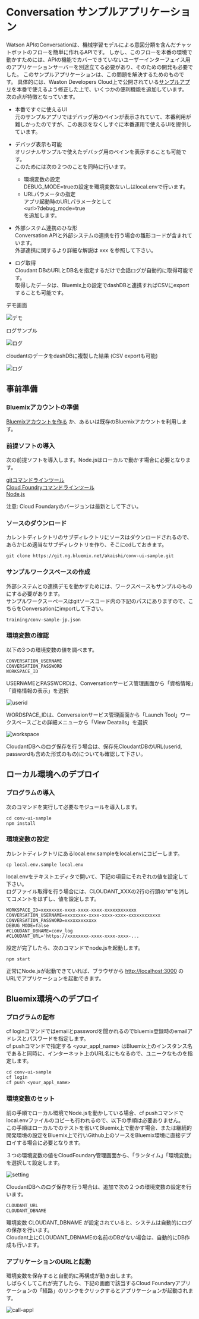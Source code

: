 # Conversation サンプルアプリケーション
Watson APIのConversationは、機械学習モデルによる意図分類を含んだチャットボットのフローを簡単に作れるAPIです。
しかし、このフローを本番の環境で動かすためには、APIの機能でカバーできていないユーザーインターフェイス用のアプリケーションサーバーを別途立てる必要があり、そのための開発も必要でした。
このサンプルアプリケーションは、この問題を解決するためのものです。
具体的には、Waston Developers Cloud上で公開されている[サンプルアプリ][conv_simple]を本番で使えるよう修正した上で、いくつかの便利機能を追加しています。  
次の点が特徴となっています。  
  
- 本番ですぐに使えるUI  
元のサンプルアプリではデバッグ用のペインが表示されていて、本番利用が難しかったのですが、この表示をなくしすぐに本番運用で使えるUIを提供しています。   

- デバッグ表示も可能  
オリジナルサンプルで使えたデバッグ用のペインを表示することも可能です。  
このためには次の２つのことを同時に行います。
  - 環境変数の設定  
    DEBUG_MODE=trueの設定を環境変数ないしはlocal.envで行います。
  - URLパラメータの指定  
    アプリ起動時のURLパラメータとして  
    \<url\>?debug\_mode=true  
   を追加します。
   
- 外部システム連携のひな形  
Conversation APIと外部システムの連携を行う場合の雛形コードが含まれています。  
外部連携に関するより詳細な解説は xxx を参照して下さい。

- ログ取得  
Cloudant DBのURLとDB名を指定するだけで会話ログが自動的に取得可能です。  
取得したデータは、Bluemix上の設定でdashDBと連携すればCSVにexportすることも可能です。


デモ画面  
  
![デモ](readme_images/conv-demo.gif)
  
ログサンプル  
  
![ログ](readme_images/conv-log.png)  

cloudantのデータをdashDBに複製した結果 (CSV exportも可能)  

![ログ](readme_images/dashDB.png)  
  
  
## 事前準備

### Bluemixアカウントの準備
   [Bluemixアカウントを作る][sign_up] か、あるいは既存のBluemixアカウントを利用します。
 
### 前提ソフトの導入
 次の前提ソフトを導入します。Node.jsはローカルで動かす場合に必要となります。 
   
  [gitコマンドラインツール][git]   
  [Cloud Foundryコマンドラインツール][cloud_foundry]  
  [Node.js][node_js] 

  注意: Cloud Foundaryのバージョンは最新として下さい。

### ソースのダウンロード
カレントディレクトリのサブディレクトリにソースはダウンロードされるので、あらかじめ適当なサブディレクトリを作り、そこにcdしておきます。

```
git clone https://git.ng.bluemix.net/akaishi/conv-ui-sample.git
```

### サンプルワークスペースの作成
外部システムとの連携デモを動かすためには、ワークスペースもサンプルのものにする必要があります。  
サンプルワークスーペースはgitソースコード内の下記のパスにありますので、こちらをConversationにimportして下さい。

```
training/conv-sample-jp.json
```

### 環境変数の確認
以下の3つの環境変数の値を調べます。

```  
CONVERSATION_USERNAME  
CONVERSATION_PASSWORD  
WORKSPACE_ID  
```  
  
USERNAMEとPASSWORDは、Conversationサービス管理画面から「資格情報」「資格情報の表示」を選択  
  
  
![userid](readme_images/conv-userid.png)  
  
  
WORDSPACE_IDは、Conversaionサービス管理画面から「Launch Tool」ワークスペースごとの詳細メニューから「View Deatails」を選択  
  
  
![workspace](readme_images/conv-workspaceid.png)  

    
CloudantDBへのログ保存を行う場合は、保存先CloudantDBのURL(userid, passwordも含めた形式のもの)についても確認して下さい。
  

## ローカル環境へのデプロイ

### プログラムの導入

次のコマンドを実行して必要なモジュールを導入します。

```
cd conv-ui-sample
npm install
```

### 環境変数の設定

カレントディレクトリにあるlocal.env.sampleをlocal.envにコピーします。  
  
```
cp local.env.sample local.env
```
  
local.envをテキストエディタで開いて、下記の項目にそれぞれの値を設定して下さい。  
ログファイル取得を行う場合には、CLOUDANT_XXXの2行の行頭の"#"を消してコメントをはずし、値を設定します。  

```          
WORKSPACE_ID=xxxxxxxx-xxxx-xxxx-xxxx-xxxxxxxxxxxx
CONVERSATION_USERNAME=xxxxxxxx-xxxx-xxxx-xxxx-xxxxxxxxxxxx
CONVERSATION_PASSWORD=xxxxxxxxxxxx
DEBUG_MODE=false
#CLOUDANT_DBNAME=conv_log
#CLOUDANT_URL='https://xxxxxxxx-xxxx-xxxx-xxxx-...
```    
      
設定が完了したら、次のコマンドでnode.jsを起動します。
  
```
npm start
```

正常にNode.jsが起動できていれば、ブラウザから [http://localhost:3000][local_url] のURLでアプリケーションを起動できます。
  
## Bluemix環境へのデプロイ

### プログラムの配布

cf loginコマンドではemailとpasswordを聞かれるのでbluemix登録時のemailアドレスとパスワードを指定します。   
cf pushコマンドで指定する \<your\_appl\_name\> はBluemix上のインスタンス名であると同時に、インターネット上のURL名にもなるので、ユニークなものを指定します。  

```
cd conv-ui-sample
cf login
cf push <your_appl_name>
```
  
### 環境変数のセット
前の手順でローカル環境でNode.jsを動かしている場合、cf pushコマンドでlocal.envファイルのコピーも行われるので、以下の手順は必要ありません。  
この手順はローカルでのテストを省いてBluemix上で動かす場合、または継続的開発環境の設定をBluemix上で行いGithub上のソースをBluemix環境に直接デプロイする場合に必要となります。 
  
３つの環境変数の値をCloudFoundary管理画面から、「ランタイム」「環境変数」を選択して設定します。  
  
    
![setting](readme_images/env-settings.png)  
  
  
CloudantDBへのログ保存を行う場合は、追加で次の２つの環境変数の設定を行います。

```
CLOUDANT_URL  
CLOUDANT_DBNAME  
```
    
環境変数 CLOUDANT\_DBNAME が設定されていると、システムは自動的にログの保存を行います。  
Cloudant上にCLOUDANT\_DBNAMEの名前のDBがない場合は、自動的にDB作成も行います。   

### アプリケーションのURLと起動
環境変数を保存すると自動的に再構成が動き出します。  
しばらくしてこれが完了したら、下記の画面で該当するCloud Foundaryアプリケーションの「経路」のリンクをクリックするとアプリケーションが起動されます。  
  
![call-appl](readme_images/call-appl.png)
  
[conv_simple]: https://github.com/watson-developer-cloud/conversation-simple  
[node_js]: https://nodejs.org/#download
[cloud_foundry]: https://github.com/cloudfoundry/cli#downloads
[git]: https://git-scm.com/downloads
[npm_link]: https://www.npmjs.com/
[sign_up]: https://bluemix.net/registration
[demo]: https://git.ng.bluemix.net/akaishi/conv-ui-sample/blob/master/readme_images/conv-sample2.gif
[local_url]: http://localhost:3000
